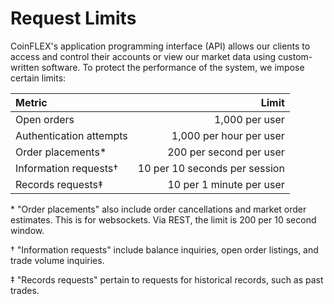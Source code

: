 # Request Limits

CoinFLEX's application programming interface (API) allows our clients to access and control their accounts or view our market data using custom-written software. To protect the performance of the system, we impose certain limits:

| Metric                  |                            Limit |
|:------------------------|---------------------------------:|
| Open orders             |                   1,000 per user |
| Authentication attempts |          1,000 per hour per user |
| Order placements*       |          200 per second per user |
| Information requests†   |    10 per 10 seconds per session |
| Records requests‡       |         10 per 1 minute per user |

\* "Order placements" also include order cancellations and market order estimates. This is for websockets. Via REST, the limit is 200 per 10 second window.

† "Information requests" include balance inquiries, open order listings, and trade volume inquiries.

‡ "Records requests" pertain to requests for historical records, such as past trades.
